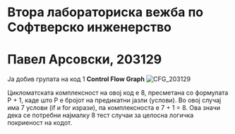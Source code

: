 # Втора лабораториска вежба по Софтверско инженерство

# Павел Арсовски, 203129
Ја добив групата на код 1
**Control Flow Graph**
![CFG_203129](https://github.com/user-attachments/assets/9afbe6a9-3943-438d-bb36-2c694f256012)

Цикломатската комплексност на овој код е 8, пресметана со формулата P + 1, каде што P е бројот на предикатни јазли (услови). 
Во овој случај има 7 услови (if и for изрази), па комплексноста е 7 + 1 = 8. 
Ова значи дека се потребни најмалку 8 тест случаи за целосна логичка покриеност на кодот.
